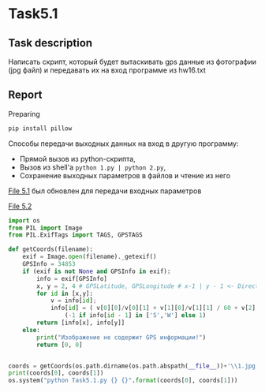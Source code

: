 # Task5.1

## Task description

Написать скрипт, который будет вытаскивать gps данные
из фотографии (jpg файл) и передавать их на вход программе
из hw16.txt

## Report

Preparing

```cmd
pip install pillow 
```
Способы передачи выходных данных на вход в другую программу:
- Прямой вызов из python-скрипта, 
- Вызов из shell'a ``` python 1.py | python 2.py ```,
- Сохранение выходных параметров в файлов и чтение из него


[File 5.1](Task5.1.py)  был обновлен для передачи входных параметров 

[File 5.2](Task5.2.py) 


```python
import os
from PIL import Image
from PIL.ExifTags import TAGS, GPSTAGS

def getCoords(filename):
    exif = Image.open(filename)._getexif()
    GPSInfo = 34853
    if (exif is not None and GPSInfo in exif):
        info = exif[GPSInfo]
        x, y = 2, 4 # GPSLatitude, GPSLongitude # x-1 | y - 1 <- Direction 
        for id in [x,y]:
            v = info[id];
            info[id] = ( v[0][0]/v[0][1] + v[1][0]/v[1][1] / 60 + v[2][0]/v[2][1] / 3600) * \
                (-1 if info[id - 1] in ['S','W'] else 1)
        return [info[x], info[y]]
    else:
        print("Изображение не содержит GPS информации!")
        return [0, 0]


coords = getCoords(os.path.dirname(os.path.abspath(__file__))+'\\1.jpg')
print(coords[0], coords[1])
os.system("python Task5.1.py {} {}".format(coords[0], coords[1])) 
```